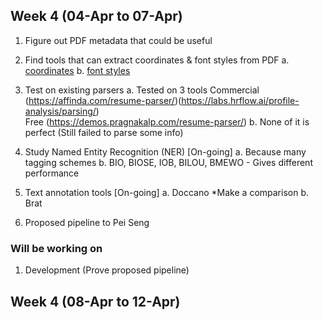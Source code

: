 ## Week 4 (04-Apr to 07-Apr)

1. Figure out PDF metadata that could be useful
2. Find tools that can extract coordinates & font styles from PDF
a. [coordinates](https://www.e-iceblue.com/Tutorials/Spire.PDF/Spire.PDF-Program-Guide/Text/How-to-Get-Coordinates-of-Desired-Text-in-PDF-in-C-VB.NET.html)
b. [font styles](https://stackoverflow.com/questions/68097779/how-to-find-the-font-size-of-every-paragraph-of-pdf-file-using-python-code)
3. Test on existing parsers
a. Tested on 3 tools
Commercial (https://affinda.com/resume-parser/)(https://labs.hrflow.ai/profile-analysis/parsing/) <br>
Free (https://demos.pragnakalp.com/resume-parser/)
b. None of it is perfect (Still failed to parse some info)
4. Study Named Entity Recognition (NER) [On-going]
a. Because many tagging schemes
b. BIO, BIOSE, IOB, BILOU, BMEWO - Gives different performance
5. Text annotation tools [On-going]
a. Doccano *Make a comparison
b. Brat

6. Proposed pipeline to Pei Seng 

### Will be working on
1. Development (Prove proposed pipeline)

## Week 4 (08-Apr to 12-Apr)
